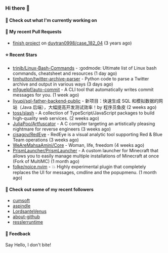 ### Hi there 👋

#### 👷 Check out what I'm currently working on

#### 🔨 My recent Pull Requests

- [finish project](https://github.com/duytran0998/case_182_04/pull/1) on [duytran0998/case_182_04](https://github.com/duytran0998/case_182_04) (3 years ago)

#### ⭐ Recent Stars

- [trinib/Linux-Bash-Commands](https://github.com/trinib/Linux-Bash-Commands) - :godmode: Ultimate list of Linux bash commands, cheatsheet and resources (1 day ago)
- [timhutton/twitter-archive-parser](https://github.com/timhutton/twitter-archive-parser) - Python code to parse a Twitter archive and output in various ways (3 days ago)
- [m1guelpf/auto-commit](https://github.com/m1guelpf/auto-commit) - A CLI tool that automatically writes commit messages for you. (1 week ago)
- [liyupi/sql-father-backend-public](https://github.com/liyupi/sql-father-backend-public) - 新项目：快速生成 SQL 和模拟数据的网站（Java 后端），大幅提高开发测试效率！by 程序员鱼皮 (2 weeks ago)
- [toss/slash](https://github.com/toss/slash) - A collection of TypeScript/JavaScript packages to build high-quality web services. (2 weeks ago)
- [JuliaPoo/Artfuscator](https://github.com/JuliaPoo/Artfuscator) - A C compiler targeting an artistically pleasing nightmare for reverse engineers (3 weeks ago)
- [cisagov/RedEye](https://github.com/cisagov/RedEye) - RedEye is a visual analytic tool supporting Red &amp; Blue Team operations (3 weeks ago)
- [WeAreMahsaAmini/Core](https://github.com/WeAreMahsaAmini/Core) - Woman, life, freedom (4 weeks ago)
- [PrismLauncher/PrismLauncher](https://github.com/PrismLauncher/PrismLauncher) - A custom launcher for Minecraft that allows you to easily manage multiple installations of Minecraft at once (Fork of MultiMC) (1 month ago)
- [folke/noice.nvim](https://github.com/folke/noice.nvim) - 💥 Highly experimental plugin that completely replaces the UI for messages, cmdline and the popupmenu. (1 month ago)

#### 👯 Check out some of my recent followers

- [cumsoft](https://github.com/cumsoft)
- [aspindle](https://github.com/aspindle)
- [LordsanteVenus](https://github.com/LordsanteVenus)
- [about-github](https://github.com/about-github)
- [resslerruntime](https://github.com/resslerruntime)

#### 💬 Feedback

Say Hello, I don't bite!